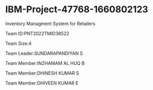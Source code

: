 # IBM-Project-47768-1660802123
Inventory Managment System for Retailers

Team ID:PNT2022TMID38522

Team Size:4

Team Leader:SUNDARAPANDIYAN S

Team Member:INZHAMAM AL HUQ B

Team Member:DHINESH KUMAR S

Team Member:DHIVEEN KUMAR E
